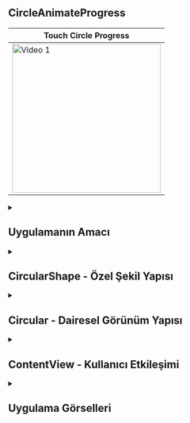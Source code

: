 ## CircleAnimateProgress
| Touch Circle Progress | 
|---------|
| <img src="https://github.com/user-attachments/assets/3de4910f-9e26-43f0-992e-2a616fb9cf7d" alt="Video 1" width="300"/> |


 <details>
    <summary><h2>Uygulamanın Amacı</h2></summary>
    Proje Amacı
   Bu kod, kullanıcıya dokunulduğunda animasyonla yüzde ilerlemesi gösteren iç içe geçmiş üç dairesel ilerleme göstergesi (circular progress indicators) oluşturur. Her dairenin yüzdesi dokunulduğunda belirli bir değere ayarlanır ve tekrar dokunulursa başlangıç değerine döner. Bu animasyonlu göstergeler, kullanıcı etkileşimi ile güncellenebilir.Bu kod, kullanıcıya tıklanabilir dairesel bir ilerleme göstergesi sunar. İç içe geçmiş üç daire, her biri farklı renklerde ve farklı yüzdelerle animasyonlu bir şekilde gösteriliyor. Kullanıcı her daireye tıkladığında, ilgili dairenin yüzdesi sıfırdan belirli bir değere yükseliyor veya tekrar sıfırlanıyor. CircularShape ile dairesel şekil oluşturulurken Circular yapısıyla görünüm düzenleniyor ve ContentView kullanıcı etkileşimini sağlıyor.
  </details>  


  <details>
    <summary><h2>CircularShape - Özel Şekil Yapısı</h2></summary>
     percent: Daire çemberinin yüzde kaçının dolu olduğunu belirler.
     startAngle: Yayın başlangıç açısını belirler.
     AnimatableData: percent değeri değiştiğinde, bu değeri animasyonla güncelleyebilmek için Shape’in animasyon desteğini sağlar.
     path(in rect: CGRect): Dairenin çemberini çizer ve startAngle ile endAngle arasında bir yay oluşturur. Bu fonksiyon, Path kullanarak daire şeklinin çizilmesini sağlar.

    
    ```
     struct CircularShape: Shape {
    var percent : Double
    var startAngle : Double
    
    typealias AnimatableData = Double
    var animatableData: Double {
        get { percent }
        set { percent = newValue }
    }
    
    init(percent: Double = 100, startAngle: Double = -90) {
        self.percent = percent
        self.startAngle = startAngle
    }
    
    func path(in rect: CGRect) -> Path {
        let width = rect.width
        let height = rect.height
        let radius = min(width, height) / 2
        let center = CGPoint(x: width / 2, y: height / 2)
        let endAngle = self.percent / 100 * 360 + self.startAngle
        
        return Path { path in
            path.addArc(center: center, radius: radius, startAngle: Angle(degrees: startAngle), endAngle: Angle(degrees: endAngle), clockwise: false)
        }
    }
    }



    ```
  </details> 

  <details>
    <summary><h2>Circular - Dairesel Görünüm Yapısı</h2></summary>
    lineWidth: Daire çizgisinin kalınlığını belirler.
    backgroundColor ve foregroundColor: Dairenin arka plan ve ön plan renklerini belirtir.
    percentage: Dairenin tamamlanma yüzdesini alır ve CircularShape ile bağlantılı olarak kullanılır.
    animation(.easeInOut(duration: 1.0), value: percentage): Bu satır, percentage değiştiğinde animasyonla güncellenmesini sağlar.
    
    ```
        struct Circular: View {
    let lineWidth: CGFloat
    let backgorundColor: Color
    let foregroundColor: Color
    let percentage: Double
    
    var body: some View {
        GeometryReader { geometry in
            ZStack {
                CircularShape().stroke(style: StrokeStyle(lineWidth: lineWidth))
                    .fill(backgorundColor)
                CircularShape(percent: percentage).stroke(style: StrokeStyle(lineWidth: lineWidth))
                    .fill(foregroundColor)
            }
            .animation(.easeInOut(duration: 1.0), value: percentage)
            .padding(lineWidth / 1.5)
        }
    }
    }

    
    
    
    }



    
    ```
  </details> 


  <details>
    <summary><h2>ContentView - Kullanıcı Etkileşimi</h2></summary>
   Bu görünümde, üç Circular bileşeni iç içe eklenmiş durumda ve her biri farklı onTapGesture hareketlerine göre belirli bir yüzde değeri ile güncelleniyor:

   İlk daire mavi renkte ve 0 ile 50 arasında değişiyor.
   İkinci daire kırmızı renkte ve 0 ile 75 arasında değişiyor.
   Üçüncü daire yeşil renkte ve 0 ile 100 arasında değişiyor.
    
    ```
    struct ContentView: View {
    @State var firstCirclePercentage: Double = 0
    @State var secondCirclePercentage: Double = 0
    @State var threeCirclePercentage: Double = 0
    
    var body: some View {
        ZStack {
            Circular(lineWidth: 40, backgorundColor: Color.blue.opacity(0.2), foregroundColor: Color.blue, percentage: firstCirclePercentage)
                .frame(width: 350, height:  350)
                .onTapGesture {
                    if self.firstCirclePercentage == 0 {
                        self.firstCirclePercentage = 50
                    } else {
                        self.firstCirclePercentage = 0
                    }
                }
            Circular(lineWidth: 40, backgorundColor: Color.red.opacity(0.2), foregroundColor: Color.red, percentage: secondCirclePercentage)
                .frame(width: 250, height:  250)
                .onTapGesture {
                    if self.secondCirclePercentage == 0 {
                        self.secondCirclePercentage = 75
                    } else {
                        self.secondCirclePercentage = 0
                    }
                }
            Circular(lineWidth: 40, backgorundColor: Color.green.opacity(0.2), foregroundColor: Color.green, percentage: threeCirclePercentage)
                .frame(width: 150, height:  150)
                .onTapGesture {
                    if self.threeCirclePercentage == 0 {
                        self.threeCirclePercentage = 100
                    } else {
                        self.threeCirclePercentage = 0
                    }
                }
        }
     }
    }



    ```
  </details> 


<details>
    <summary><h2>Uygulama Görselleri </h2></summary>
    
    
 <table style="width: 100%;">
    <tr>
        <td style="text-align: center; width: 16.67%;">
            <h4 style="font-size: 14px;">Tıklanmamış Görünüm</h4>
            <img src="https://github.com/user-attachments/assets/6c399a9d-5d4c-47da-b316-9f8cd9c987e3" style="width: 100%; height: auto;">
        </td>
        <td style="text-align: center; width: 16.67%;">
            <h4 style="font-size: 14px;">Dış Çember Anımasyon<</h4>
            <img src="https://github.com/user-attachments/assets/d60047bd-4751-4a93-8c87-2dfbcb324bee" style="width: 100%; height: auto;">
        </td>
              <td style="text-align: center; width: 16.67%;">
            <h4 style="font-size: 14px;">Iç Cember Anımasyon<</h4>
            <img src="https://github.com/user-attachments/assets/8ebdb223-6b1c-46fe-b74d-8a633eb80bd1" style="width: 100%; height: auto;">
        </td>
              <td style="text-align: center; width: 16.67%;">
            <h4 style="font-size: 14px;">Merkez Çember Anımasyon<</h4>
            <img src="https://github.com/user-attachments/assets/16043cb0-c7cb-4336-ad71-b098acb62abd" style="width: 100%; height: auto;">
        </td>
    </tr>
</table>
  </details> 
